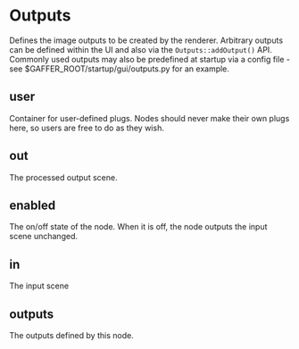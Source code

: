 # Outputs

Defines the image outputs to be created by the renderer. Arbitrary
outputs can be defined within the UI and also via the
`Outputs::addOutput()` API. Commonly used outputs may also
be predefined at startup via a config file - see
$GAFFER_ROOT/startup/gui/outputs.py for an example.

## user 

 Container for user-defined plugs. Nodes
should never make their own plugs here,
so users are free to do as they wish. 

## out 

 The processed output scene. 

## enabled 

 The on/off state of the node. When it is off, the node outputs the input scene unchanged. 

## in 

 The input scene 

## outputs 

 The outputs defined by this node. 


